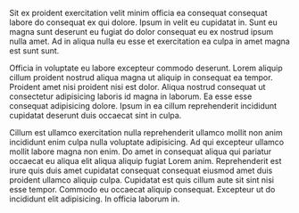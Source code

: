 Sit ex proident exercitation velit minim officia ea consequat consequat labore do consequat ex qui dolore. Ipsum in velit eu cupidatat in. Sunt eu magna sunt deserunt eu fugiat do dolor consequat eu ex nostrud ipsum nulla amet. Ad in aliqua nulla eu esse et exercitation ea culpa in amet magna est sunt sunt.

Officia in voluptate eu labore excepteur commodo deserunt. Lorem aliquip cillum proident nostrud aliqua magna ut aliquip in consequat ea tempor. Proident amet nisi proident nisi est dolor. Aliqua nostrud consequat ut consectetur adipisicing laboris id magna in laborum. Ea esse esse consequat adipisicing dolore. Ipsum in ea cillum reprehenderit incididunt cupidatat deserunt duis occaecat sint in culpa.

Cillum est ullamco exercitation nulla reprehenderit ullamco mollit non anim incididunt enim culpa nulla voluptate adipisicing. Ad qui excepteur ullamco mollit labore magna non enim. Do amet in consequat aliqua qui pariatur occaecat eu aliqua elit aliqua aliquip fugiat Lorem anim. Reprehenderit est irure quis duis amet cupidatat consequat consequat eiusmod amet duis proident ullamco aliquip culpa. Cupidatat est quis cillum aute sit sint nisi esse tempor. Commodo eu occaecat aliquip consequat. Excepteur ut do incididunt elit adipisicing. In officia laborum in.